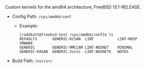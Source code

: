 Custom kernels for the amd64 architecture, FreeBSD 13.1-RELEASE.

* Config Path: `/sys/amd64/conf`

  * Example:
  
    ```
    [raddkatt@freebsd-test /sys/amd64/conf]$ ls
    DEFAULTS       GENERIC-KCSAN  LINT           LINT-NOIP      VMWARE
    GENERIC        GENERIC-MMCCAM LINT-NOINET    MINIMAL
    GENERIC-KASAN  GENERIC.hints  LINT-NOINET6   NOTES
    ```

* Build Path: `/usr/src`
